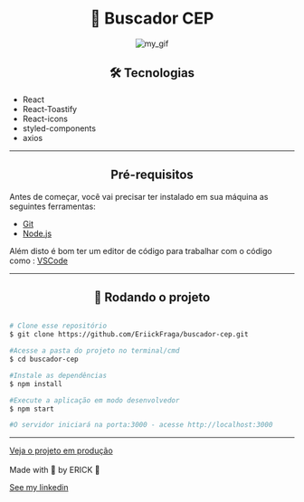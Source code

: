 <h1 align="center">📍 Buscador CEP</h1>

<div align="center">
 
![my_gif](https://user-images.githubusercontent.com/70297966/157785902-9f1129a4-3e0e-48b4-9378-6dc57e3bd3f0.gif)
 
 </div>

<h2 align="center">🛠️ Tecnologias</h2>

- React
- React-Toastify
- React-icons
- styled-components
- axios

<hr/>

<h2 align="center">Pré-requisitos</h2>

Antes de começar, você vai precisar ter instalado em sua máquina as seguintes ferramentas:

- [Git](https://git-scm.com/)
- [Node.js](https://nodejs.org/en/)

<span></span>Além disto é bom ter um editor de código para trabalhar com o código como :</span> [VSCode](https://code.visualstudio.com/)

---

 <h2 align="center">🎲 Rodando o projeto</h2>

```bash

# Clone esse repositório
$ git clone https://github.com/EriickFraga/buscador-cep.git

#Acesse a pasta do projeto no terminal/cmd
$ cd buscador-cep

#Instale as dependências
$ npm install

#Execute a aplicação em modo desenvolvedor
$ npm start

#O servidor iniciará na porta:3000 - acesse http://localhost:3000
```

<hr>
<a href="https://buscador-cep-erick.netlify.app" target="_blank">Veja o projeto em produção</a></br>
</br>
Made with 💜 by ERICK 👋

[See my linkedin](https://www.linkedin.com/in/erick-fraga/)
